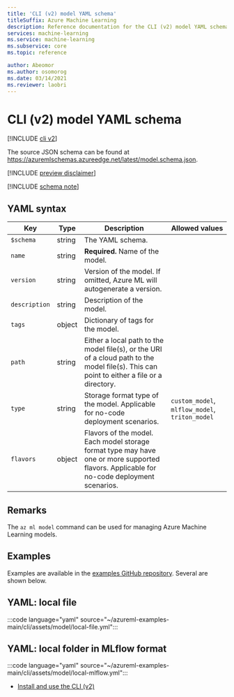 ```yaml
---
title: 'CLI (v2) model YAML schema'
titleSuffix: Azure Machine Learning
description: Reference documentation for the CLI (v2) model YAML schema.
services: machine-learning
ms.service: machine-learning
ms.subservice: core
ms.topic: reference

author: Abeomor
ms.author: osomorog
ms.date: 03/14/2021
ms.reviewer: laobri
---
```


# CLI (v2) model YAML schema

[!INCLUDE [cli v2](../../includes/machine-learning-cli-v2.md)]

The source JSON schema can be found at https://azuremlschemas.azureedge.net/latest/model.schema.json.

[!INCLUDE [preview disclaimer](../../includes/machine-learning-preview-generic-disclaimer.md)]

[!INCLUDE [schema note](../../includes/machine-learning-preview-old-json-schema-note.md)]

## YAML syntax

| Key | Type | Description | Allowed values |
| --- | ---- | ----------- | -------------- |
| `$schema` | string | The YAML schema. | |
| `name` | string | **Required.** Name of the model. | |
| `version` | string | Version of the model. If omitted, Azure ML will autogenerate a version. | |
| `description` | string | Description of the model. | |
| `tags` | object | Dictionary of tags for the model. | |
| `path` | string | Either a local path to the model file(s), or the URI of a cloud path to the model file(s). This can point to either a file or a directory. | |
| `type` | string | Storage format type of the model. Applicable for no-code deployment scenarios. | `custom_model`, `mlflow_model`, `triton_model` |
| `flavors` | object | Flavors of the model. Each model storage format type may have one or more supported flavors. Applicable for no-code deployment scenarios. | |

## Remarks

The `az ml model` command can be used for managing Azure Machine Learning models.

## Examples

Examples are available in the [examples GitHub repository](https://github.com/Azure/azureml-examples/tree/main/cli/assets/model). Several are shown below.

## YAML: local file

:::code language="yaml" source="~/azureml-examples-main/cli/assets/model/local-file.yml":::

## YAML: local folder in MLflow format

:::code language="yaml" source="~/azureml-examples-main/cli/assets/model/local-mlflow.yml":::

- [Install and use the CLI (v2)](how-to-configure-cli.md)
